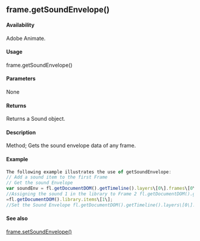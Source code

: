 ## frame.getSoundEnvelope()

#### Availability

Adobe Animate.

#### Usage

frame.getSoundEnvelope()

#### Parameters

None

#### Returns

Returns a Sound object.

#### Description

Method; Gets the sound envelope data of any frame.

#### Example

```javascript
The following example illustrates the use of getSoundEnvelope:
// Add a sound item to the first Frame
// Get the sound Envelope
var soundEnv = fl.getDocumentDOM().getTimeline().layers\[0\].frames\[0\].getSoundEnvelope();
//Assigning the sound 1 in the library to Frame 2 fl.getDocumentDOM().getTimeline().layers\[0\].frames\[1\].soundLibraryItem
=fl.getDocumentDOM().library.items\[1\];
//Set the Sound Envelope fl.getDocumentDOM().getTimeline().layers\[0\].frames\[1\].setSoundEnvelope(soundEnv);

```
#### See also

[frame.setSoundEnvelope()](#!AdobeDocs/developers-animatesdk-docs/test/Frame_object/frame27.md)
